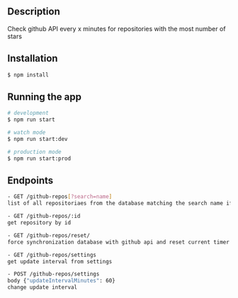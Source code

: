 ## Description

Check github API every x minutes for repositories with the most number of stars

## Installation

```bash
$ npm install
```

## Running the app

```bash
# development
$ npm run start

# watch mode
$ npm run start:dev

# production mode
$ npm run start:prod
```

## Endpoints

```bash
- GET /github-repos[?search=name]
list of all repositoriaes from the database matching the search name if provided

- GET /github-repos/:id
get repository by id

- GET /github-repos/reset/
force synchronization database with github api and reset current timer

- GET /github-repos/settings
get update interval from settings

- POST /github-repos/settings
body {"updateIntervalMinutes": 60}
change update interval
```
